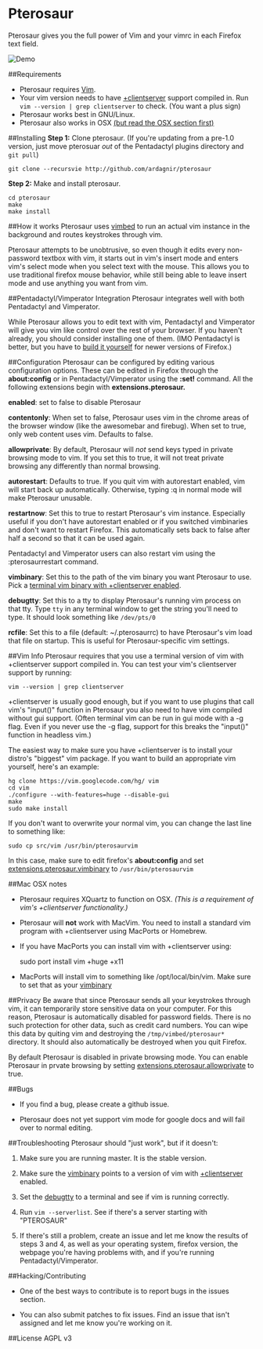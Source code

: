 Pterosaur
=========

Pterosaur gives you the full power of Vim and your vimrc in each Firefox text field.

![Demo](http://i.imgur.com/MuUj2hZ.gif)


##Requirements
- Pterosaur requires [Vim](http://www.vim.org).
- Your vim version needs to have [+clientserver](#vim-info) support compiled in. Run `vim --version | grep clientserver` to check. (You want a plus sign)
- Pterosaur works best in GNU/Linux.
- Pterosaur also works in OSX [(but read the OSX section first)](#mac-osx-notes)

##Installing
**Step 1:** Clone pterosaur. (If you're updating from a pre-1.0 version, just move pterosuar *out* of the Pentadactyl plugins directory and `git pull`)

    git clone --recursvie http://github.com/ardagnir/pterosaur

**Step 2:** Make and install pterosaur.

    cd pterosaur
    make
    make install

##How it works
Pterosaur uses [vimbed](http://github.com/ardagnir/vimbed) to run an actual vim instance in the background and routes keystrokes through vim.

Pterosaur attempts to be unobtrusive, so even though it edits every non-password textbox with vim, it starts out in vim's insert mode and enters vim's select mode when you select text with the mouse. This allows you to use traditional firefox mouse behavior, while still being able to leave insert mode and use anything you want from vim.

##Pentadactyl/Vimperator Integration
Pterosaur integrates well with both Pentadactyl and Vimperator.

While Pterosaur allows you to edit text with vim, Pentadactyl and Vimperator will give you vim like control over the rest of your browser. If you haven't already, you should consider installing one of them. (IMO Pentadactyl is better, but you have to [build it yourself](http://5digits.org/coding) for newer versions of Firefox.)

##Configuration
Pterosaur can be configured by editing various configuration options. These can be edited in Firefox through the **about:config** or in Pentadactyl/Vimperator using the **:set!** command. All the following extensions begin with **extensions.pterosaur.**

**enabled**: set to false to disable Pterosaur

**contentonly**: When set to false, Pterosaur uses vim in the chrome areas of the browser window (like the awesomebar and firebug). When set to true, only web content uses vim. Defaults to false.

**allowprivate**: By default, Pterosaur will *not* send keys typed in private browsing mode to vim. If you set this to true, it will not treat private browsing any differently than normal browsing.

**autorestart**: Defaults to true. If you quit vim with autorestart enabled, vim will start back up automatically. Otherwise, typing :q in normal mode will make Pterosaur unusable.

**restartnow**: Set this to true to restart Pterosaur's vim instance. Especially useful if you don't have autorestart enabled or if you switched vimbinaries and don't want to restart Firefox. This automatically sets back to false after half a second so that it can be used again.

Pentadactyl and Vimperator users can also restart vim using the :pterosaurrestart command.

**vimbinary**: Set this to the path of the vim binary you want Pterosaur to use. Pick a [terminal vim binary with +clientserver enabled](#vim-info).

**debugtty**: Set this to a tty to display Pterosaur's running vim process on that tty. Type `tty` in any terminal window to get the string you'll need to type. It should look something like `/dev/pts/0`

**rcfile**: Set this to a file (default: ~/.pterosaurrc) to have Pterosaur's vim load that file on startup. This is useful for Pterosaur-specific vim settings.

##Vim Info
Pterosaur requires that you use a terminal version of vim with +clientserver support compiled in. You can test your vim's clientserver support by running:

    vim --version | grep clientserver

+clientserver is usually good enough, but if you want to use plugins that call vim's "input()" function in Pterosaur you also need to have vim compiled without gui support. (Often terminal vim can be run in gui mode with a -g flag. Even if you never use the -g flag, support for this breaks the "input()" function in headless vim.)

The easiest way to make sure you have +clientserver is to install your distro's "biggest" vim package. If you want to build an appropriate vim yourself, here's an example:

    hg clone https://vim.googlecode.com/hg/ vim
    cd vim
    ./configure --with-features=huge --disable-gui
    make
    sudo make install

If you don't want to overwrite your normal vim, you can change the last line to something like:

    sudo cp src/vim /usr/bin/pterosaurvim

In this case, make sure to edit firefox's **about:config** and set [extensions.pterosaur.vimbinary](#configuration) to `/usr/bin/pterosaurvim`

##Mac OSX notes
- Pterosaur requires XQuartz to function on OSX. *(This is a requirement of vim's +clientserver functionality.)*
- Pterosaur will **not** work with MacVim. You need to install a standard vim program with +clientserver using MacPorts or Homebrew.
- If you have MacPorts you can install vim with +clientserver using:

   sudo port install vim +huge +x11

- MacPorts will install vim to something like /opt/local/bin/vim. Make sure to set that as your [vimbinary](#configuration)

##Privacy
Be aware that since Pterosaur sends all your keystrokes through vim, it can temporarily store sensitive data on your computer. For this reason, Pterosaur is automatically disabled for password fields. There is no such protection for other data, such as credit card numbers. You can wipe this data by quiting vim and destroying the `/tmp/vimbed/pterosaur*` directory. It should also automatically be destroyed when you quit Firefox.

By default Pterosaur is disabled in private browsing mode. You can enable Pterosaur in prvate browsing by setting [extensions.pterosaur.allowprivate](#configuration) to true.

##Bugs
- If you find a bug, please create a github issue.

- Pterosaur does not yet support vim mode for google docs and will fail over to normal editing.

##Troubleshooting
Pterosaur should "just work", but if it doesn't:

1. Make sure you are running master. It is the stable version.

2. Make sure the [vimbinary](#configuration) points to a version of vim with [+clientserver](#vim-info) enabled.

3. Set the [debugtty](#configuration) to a terminal and see if vim is running correctly.

4. Run `vim --serverlist`. See if there's a server starting with "PTEROSAUR"

6. If there's still a problem, create an issue and let me know the results of steps 3 and 4, as well as your operating system, firefox version, the webpage you're having problems with, and if you're running Pentadactyl/Vimperator.

##Hacking/Contributing
- One of the best ways to contribute is to report bugs in the issues section.

- You can also submit patches to fix issues. Find an issue that isn't assigned and let me know you're working on it.

##License
AGPL v3
